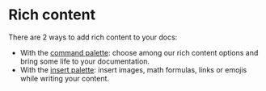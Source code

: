 # Rich content

There are 2 ways to add rich content to your docs:

* With the [command palette](with-command-palette.md): choose among our rich content options and bring some life to your documentation.
* With the [insert palette](with-insert-palette.md): insert images, math formulas, links or emojis while writing your content.
